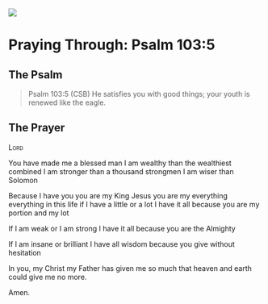 <img class="intro-left" style="margin-top:10px" src="/images/art-paris-psalter.jpg">

# Praying Through: Psalm 103:5

<p style="clear:both;">

## The Psalm

>Psalm 103:5 (CSB)   He satisfies you with good things; your youth is renewed like the eagle. 

## The Prayer

<div style="font-variant: small-caps;">
Lord
</div>


You have made me a blessed man
  I am wealthy than the wealthiest combined
  I am stronger than a thousand strongmen
  I am wiser than Solomon

Because I have you
  you are my King Jesus
  you are my everything
  everything in this life
  if I have a little or a lot
  I have it all
  because you are my portion and my lot

  If I am weak or I am strong
  I have it all
  because you are the Almighty

  If I am insane or brilliant
  I have all wisdom
  because you give without hesitation

In you, my Christ
  my Father has given me so much
  that heaven and earth
  could give me 
  no more.

Amen.
